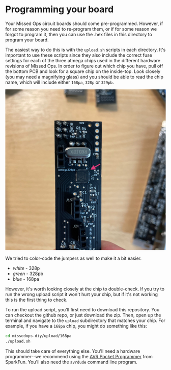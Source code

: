 # Programming your board

Your Missed Ops circuit boards should come pre-programmed. However, if for some reason you need to re-program them, or if for some reason we forgot to program it, then you can use the .hex files in this directory to program your board. 

The easiest way to do this is with the `upload.sh` scripts in each directory. It's important to use these scripts since they also include the correct fuse settings for each of the three atmega chips used in the different hardware revisions of Missed Ops. In order to figure out which chip you have, pull off the bottom PCB and look for a square chip on the inside-top. Look closely (you may need a magnifying glass) and you should be able to read the chip name, which will include either `168pa`, `328p` or `329pb`. 

![](../img/IMG_2571.jpeg)

We tried to color-code the jumpers as well to make it a bit easier.

- *white* - 328p
- *green* - 328pb
- *blue* - 168pa

However, it's worth looking closely at the chip to double-check. If you try to run the wrong upload script it won't hurt your chip, but if it's not working this is the first thing to check.

To run the upload script, you'll first need to download this repository. You can checkout the github repo, or just download the zip. Then, open up the terminal and navigate to the `upload` subdirectory that matches your chip. For example, if you have a `168pa` chip, you might do something like this:

```sh
cd missedops-diy/upload/168pa
./upload.sh
```

This should take care of everything else. You'll need a hardware programmer--we recommend using the [AVR Pocket Programmer](https://www.sparkfun.com/products/9825) from SparkFun. You'll also need the `avrdude` command line program.
